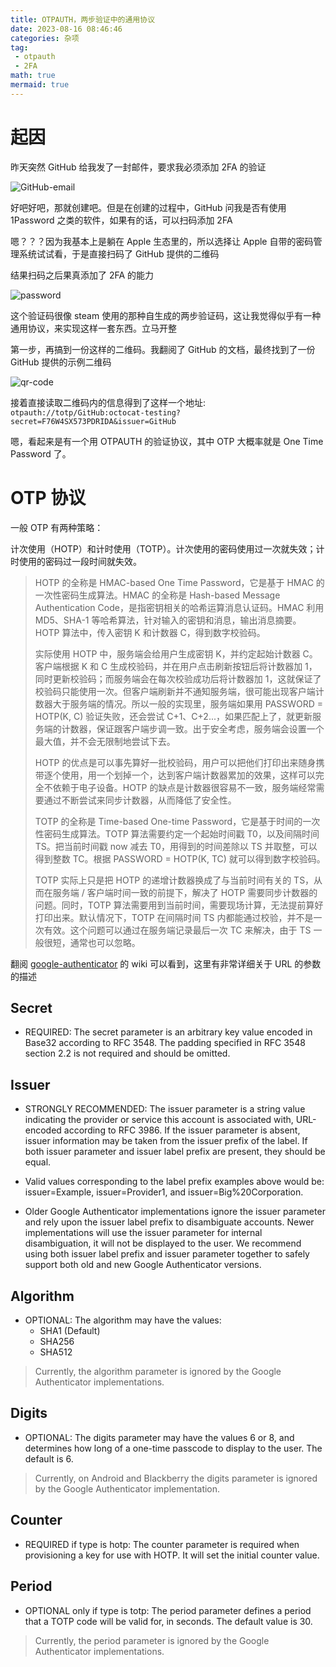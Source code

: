 ```yaml
---
title: OTPAUTH，两步验证中的通用协议
date: 2023-08-16 08:46:46
categories: 杂项
tag:
 - otpauth
 - 2FA
math: true
mermaid: true
---
```


# 起因

昨天突然 GitHub 给我发了一封邮件，要求我必须添加 2FA 的验证

![GitHub-email](/image/other/otpauth/github-email.webp)

好吧好吧，那就创建吧。但是在创建的过程中，GitHub 问我是否有使用 1Password 之类的软件，如果有的话，可以扫码添加 2FA

嗯？？？因为我基本上是躺在 Apple 生态里的，所以选择让 Apple 自带的密码管理系统试试看，于是直接扫码了 GitHub 提供的二维码

结果扫码之后果真添加了 2FA 的能力

![password](/image/other/otpauth/password.webp)

这个验证码很像 steam 使用的那种自生成的两步验证码，这让我觉得似乎有一种通用协议，来实现这样一套东西。立马开整

第一步，再搞到一份这样的二维码。我翻阅了 GitHub 的文档，最终找到了一份 GitHub 提供的示例二维码

![qr-code](/image/other/otpauth/qr-code.webp)

接着直接读取二维码内的信息得到了这样一个地址: `otpauth://totp/GitHub:octocat-testing?secret=F76W4SX573PDRIDA&issuer=GitHub`

嗯，看起来是有一个用 OTPAUTH 的验证协议，其中 OTP 大概率就是 One Time Password 了。

# OTP 协议

一般 OTP 有两种策略：

计次使用（HOTP）和计时使用（TOTP）。计次使用的密码使用过一次就失效；计时使用的密码过一段时间就失效。

> HOTP 的全称是 HMAC-based One Time Password，它是基于 HMAC 的一次性密码生成算法。HMAC 的全称是 Hash-based Message Authentication Code，是指密钥相关的哈希运算消息认证码。HMAC 利用 MD5、SHA-1 等哈希算法，针对输入的密钥和消息，输出消息摘要。HOTP 算法中，传入密钥 K 和计数器 C，得到数字校验码。
>
> 实际使用 HOTP 中，服务端会给用户生成密钥 K，并约定起始计数器 C。客户端根据 K 和 C 生成校验码，并在用户点击刷新按钮后将计数器加 1，同时更新校验码；而服务端会在每次校验成功后将计数器加 1，这就保证了校验码只能使用一次。但客户端刷新并不通知服务端，很可能出现客户端计数器大于服务端的情况。所以一般的实现里，服务端如果用 PASSWORD = HOTP(K, C) 验证失败，还会尝试 C+1、C+2...，如果匹配上了，就更新服务端的计数器，保证跟客户端步调一致。出于安全考虑，服务端会设置一个最大值，并不会无限制地尝试下去。
>
> HOTP 的优点是可以事先算好一批校验码，用户可以把他们打印出来随身携带逐个使用，用一个划掉一个，达到客户端计数器累加的效果，这样可以完全不依赖于电子设备。HOTP 的缺点是计数器很容易不一致，服务端经常需要通过不断尝试来同步计数器，从而降低了安全性。
>
> TOTP 的全称是 Time-based One-time Password，它是基于时间的一次性密码生成算法。TOTP 算法需要约定一个起始时间戳 T0，以及间隔时间 TS。把当前时间戳 now 减去 T0，用得到的时间差除以 TS 并取整，可以得到整数 TC。根据 PASSWORD = HOTP(K, TC) 就可以得到数字校验码。
>
> TOTP 实际上只是把 HOTP 的递增计数器换成了与当前时间有关的 TS，从而在服务端 / 客户端时间一致的前提下，解决了 HOTP 需要同步计数器的问题。同时，TOTP 算法需要用到当前时间，需要现场计算，无法提前算好打印出来。默认情况下，TOTP 在间隔时间 TS 内都能通过校验，并不是一次有效。这个问题可以通过在服务端记录最后一次 TC 来解决，由于 TS 一般很短，通常也可以忽略。

翻阅 [google-authenticator](https://github.com/google/google-authenticator/wiki/Key-Uri-Format) 的 wiki 可以看到，这里有非常详细关于 URL 的参数的描述

## Secret

- REQUIRED: The secret parameter is an arbitrary key value encoded in Base32 according to RFC 3548. The padding specified in RFC 3548 section 2.2 is not required and should be omitted.

## Issuer

- STRONGLY RECOMMENDED: The issuer parameter is a string value indicating the provider or service this account is associated with, URL-encoded according to RFC 3986. If the issuer parameter is absent, issuer information may be taken from the issuer prefix of the label. If both issuer parameter and issuer label prefix are present, they should be equal.

- Valid values corresponding to the label prefix examples above would be: issuer=Example, issuer=Provider1, and issuer=Big%20Corporation.

- Older Google Authenticator implementations ignore the issuer parameter and rely upon the issuer label prefix to disambiguate accounts. Newer implementations will use the issuer parameter for internal disambiguation, it will not be displayed to the user. We recommend using both issuer label prefix and issuer parameter together to safely support both old and new Google Authenticator versions.

## Algorithm

- OPTIONAL: The algorithm may have the values:
    - SHA1 (Default)
    - SHA256
    - SHA512

> Currently, the algorithm parameter is ignored by the Google Authenticator implementations.

## Digits

- OPTIONAL: The digits parameter may have the values 6 or 8, and determines how long of a one-time passcode to display to the user. The default is 6.

> Currently, on Android and Blackberry the digits parameter is ignored by the Google Authenticator implementation.

## Counter

- REQUIRED if type is hotp: The counter parameter is required when provisioning a key for use with HOTP. It will set the initial counter value.

## Period

- OPTIONAL only if type is totp: The period parameter defines a period that a TOTP code will be valid for, in seconds. The default value is 30.

> Currently, the period parameter is ignored by the Google Authenticator implementations.
